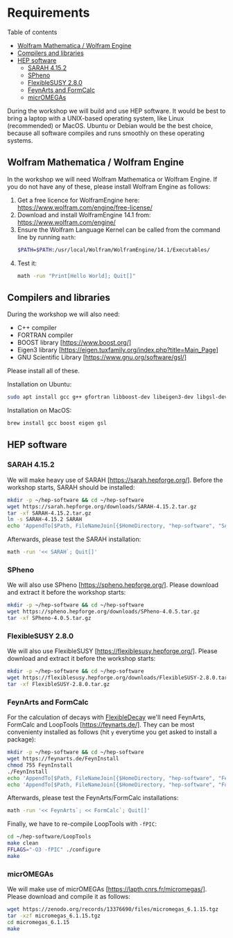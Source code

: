 # Requirements

Table of contents

- [Wolfram Mathematica / Wolfram Engine](#wolfram-mathematica-wolfram-engine)
- [Compilers and libraries](#compilers-and-libraries)
- [HEP software](#hep-software)
   * [SARAH 4.15.2](#sarah-4152)
   * [SPheno](#spheno)
   * [FlexibleSUSY 2.8.0](#flexiblesusy-280)
   * [FeynArts and FormCalc](#feynarts-and-formcalc)
   * [micrOMEGAs](#micromegas)

During the workshop we will build and use HEP software.  It would be
best to bring a laptop with a UNIX-based operating system, like Linux
(recommended) or MacOS. Ubuntu or Debian would be the best choice,
because all software compiles and runs smoothly on these operating
systems.

## Wolfram Mathematica / Wolfram Engine

In the workshop we will need Wolfram Mathematica or Wolfram Engine.
If you do not have any of these, please install Wolfram Engine as
follows:

1. Get a free licence for WolframEngine here:
   https://www.wolfram.com/engine/free-license/
2. Download and install WolframEngine 14.1 from:
   https://www.wolfram.com/engine/
3. Ensure the Wolfram Language Kernel can be called from the command line by running `math`:
   ~~~.sh
   $PATH=$PATH:/usr/local/Wolfram/WolframEngine/14.1/Executables/
   ~~~
4. Test it:
   ~~~.sh
   math -run "Print[Hello World]; Quit[]"
   ~~~

## Compilers and libraries

During the workshop we will also need:

* C++ compiler
* FORTRAN compiler
* BOOST library [https://www.boost.org/]
* Eigen3 library [https://eigen.tuxfamily.org/index.php?title=Main_Page]
* GNU Scientific Library [https://www.gnu.org/software/gsl/]

Please install all of these.

Installation on Ubuntu:
~~~.sh
sudo apt install gcc g++ gfortran libboost-dev libeigen3-dev libgsl-dev dpkg-dev
~~~
Installation on MacOS:
~~~.sh
brew install gcc boost eigen gsl
~~~

## HEP software

### SARAH 4.15.2

We will make heavy use of SARAH [https://sarah.hepforge.org/]. Before
the workshop starts, SARAH should be installed:
~~~.sh
mkdir -p ~/hep-software && cd ~/hep-software
wget https://sarah.hepforge.org/downloads/SARAH-4.15.2.tar.gz
tar -xf SARAH-4.15.2.tar.gz
ln -s SARAH-4.15.2 SARAH
echo 'AppendTo[$Path, FileNameJoin[{$HomeDirectory, "hep-software", "SARAH"}]];' >> ~/.WolframEngine/Kernel/init.m
~~~
Afterwards, please test the SARAH installation:
~~~.sh
math -run '<< SARAH`; Quit[]'
~~~

### SPheno

We will also use SPheno [https://spheno.hepforge.org/]. Please
download and extract it before the workshop starts:

~~~.sh
mkdir -p ~/hep-software && cd ~/hep-software
wget https://spheno.hepforge.org/downloads/SPheno-4.0.5.tar.gz
tar -xf SPheno-4.0.5.tar.gz
~~~

### FlexibleSUSY 2.8.0

We will also use FlexibleSUSY [https://flexiblesusy.hepforge.org/]. Please
download and extract it before the workshop starts:
~~~.sh
mkdir -p ~/hep-software && cd ~/hep-software
wget https://flexiblesusy.hepforge.org/downloads/FlexibleSUSY-2.8.0.tar.gz
tar -xf FlexibleSUSY-2.8.0.tar.gz
~~~

### FeynArts and FormCalc

For the calculation of decays with
[FlexibleDecay](https://arxiv.org/pdf/2106.05038) we'll need FeynArts,
FormCalc and LoopTools [https://feynarts.de/]. They can be most
convenienty installed as follows (hit `y` everytime you get asked to
install a package):
~~~.sh
mkdir -p ~/hep-software && cd ~/hep-software
wget https://feynarts.de/FeynInstall
chmod 755 FeynInstall
./FeynInstall
echo 'AppendTo[$Path, FileNameJoin[{$HomeDirectory, "hep-software", "FeynArts"}]];' >> ~/.WolframEngine/Kernel/init.m
echo 'AppendTo[$Path, FileNameJoin[{$HomeDirectory, "hep-software", "FormCalc"}]];' >> ~/.WolframEngine/Kernel/init.m
~~~
Afterwards, please test the FeynArts/FormCalc installations:
~~~.sh
math -run '<< FeynArts`; << FormCalc`; Quit[]'
~~~
Finally, we have to re-compile LoopTools with `-fPIC`:
~~~.sh
cd ~/hep-software/LoopTools
make clean
FFLAGS="-O3 -fPIC" ./configure
make
~~~

### micrOMEGAs

We will make use of micrOMEGAs [https://lapth.cnrs.fr/micromegas/].
Please download and compile it as follows:
~~~.sh
wget https://zenodo.org/records/13376690/files/micromegas_6.1.15.tgz
tar -xzf micromegas_6.1.15.tgz
cd micromegas_6.1.15
make
~~~
